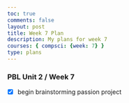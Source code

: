 ```yaml
---
toc: true
comments: false
layout: post
title: Week 7 Plan
description: My plans for week 7
courses: { compsci: {week: 7} }
type: plans
---
```


### PBL Unit 2 / Week 7
- [x] begin brainstorming passion project

